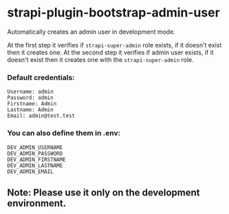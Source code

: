 # strapi-plugin-bootstrap-admin-user
Automatically creates an admin user in development mode.

At the first step it verifies if `strapi-super-admin` role exists, if it doesn't exist then it creates one.
At the second step it verifies if admin user exists, if it doesn't exist then it creates one with the `strapi-super-admin` role.

### Default credentials:  
```
Username: admin  
Password: admin  
Firstname: Admin  
Lastname: Admin  
Email: admin@test.test
```

### You can also define them in .env:  
```
DEV_ADMIN_USERNAME  
DEV_ADMIN_PASSWORD
DEV_ADMIN_FIRSTNAME
DEV_ADMIN_LASTNAME
DEV_ADMIN_EMAIL
```

## Note: Please use it only on the development environment.
